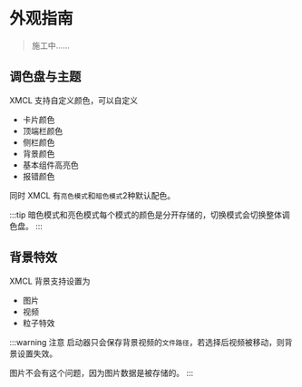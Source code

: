 # 外观指南

> 施工中……

## 调色盘与主题

XMCL 支持自定义颜色，可以自定义

- 卡片颜色
- 顶端栏颜色
- 侧栏颜色
- 背景颜色
- 基本组件高亮色
- 报错颜色

同时 XMCL 有`亮色模式`和`暗色模式`2种默认配色。

:::tip 
暗色模式和亮色模式每个模式的颜色是分开存储的，切换模式会切换整体调色盘。
:::

## 背景特效

XMCL 背景支持设置为
- 图片
- 视频
- 粒子特效

:::warning 注意
启动器只会保存背景视频的`文件路径`，若选择后视频被移动，则背景设置失效。

图片不会有这个问题，因为图片数据是被存储的。
:::
